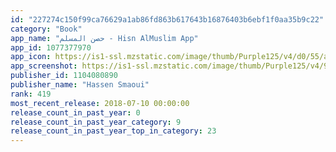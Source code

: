 ```yaml
---
id: "227274c150f99ca76629a1ab86fd863b617643b16876403b6ebf1f0aa35b9c22"
category: "Book"
app_name: "حصن المسلم - Hisn AlMuslim App"
app_id: 1077377970
app_icon: https://is1-ssl.mzstatic.com/image/thumb/Purple125/v4/d0/55/a2/d055a2c1-c697-8239-9128-15f3de9de865/AppIcon-1x_U007emarketing-85-220-0-6.png/1024x1024bb.png
app_screenshot: https://is1-ssl.mzstatic.com/image/thumb/Purple125/v4/90/e7/d2/90e7d2c1-3f77-8d7d-6207-59df2a134588/pr_source.png/1242x2208bb.png
publisher_id: 1104080890
publisher_name: "Hassen Smaoui"
rank: 419
most_recent_release: 2018-07-10 00:00:00
release_count_in_past_year: 0
release_count_in_past_year_category: 9
release_count_in_past_year_top_in_category: 23
---
```

